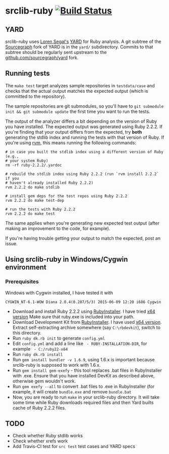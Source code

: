 # srclib-ruby [![Build Status](https://travis-ci.org/sourcegraph/srclib-ruby.png?branch=master)](https://travis-ci.org/sourcegraph/srclib-ruby)

## YARD

srclib-ruby uses [Loren Segal's](http://gnuu.org/)
[YARD](https://github.com/lsegal/yard) for Ruby analysis. A git subtree of the
[Sourcegraph](https://sourcegraph.com) fork of YARD is in the `yard/`
subdirectory. Commits to that subtree should be regularly sent upstream to the
[github.com/sourcegraph/yard](https://github.com/sourcegraph/yard) fork.

## Running tests

The `make test` target analyzes sample repositories in `testdata/case` and
checks that the actual output matches the expected output (which is committed to
the repository).

The sample repositories are git submodules, so you'll have to `git submodule
init && git submodule update` the first time you want to run the tests.

The output of the analyzer differs a bit depending on the version of Ruby you
have installed. The expected output was generated using Ruby 2.2.2. If you're
finding that your output differs from the expected, try **both** generating the
stdlib index and running the tests with that version of Ruby. If you're using
[rvm](https://rvm.io), this means running the following commands:

```
# in case you built the stdlib index using a different version of Ruby (e.g.,
# your system Ruby)
rm -rf ruby-2.2.2/.yardoc

# rebuild the stdlib index using Ruby 2.2.2 (run `rvm install 2.2.2` if you
# haven't already installed Ruby 2.2.2)
rvm 2.2.2 do make stdlib

# install gem deps for the test repos using Ruby 2.2.2
rvm 2.2.2 do make test-dep

# run the tests with Ruby 2.2.2
rvm 2.2.2 do make test
```

The same applies when you're generating new expected test output (after making
an improvement to the code, for example).

If you're having trouble getting your output to match the expected, post an
issue.

## Using srclib-ruby in Windows/Cygwin environment

### Prerequisites
Windows with Cygwin installed, I have tested it with 
```
CYGWIN_NT-6.1-WOW Diana 2.0.4(0.287/5/3) 2015-06-09 12:20 i686 Cygwin
```
* Download and install Ruby 2.2.2 using [RubyInstaller](http://rubyinstaller.org/downloads/). I have tried [x64 version]((http://dl.bintray.com/oneclick/rubyinstaller/rubyinstaller-2.2.2.exe)) Make sure that ruby.exe is included into your path.
* Download Development Kit from [RubyInstaller](http://rubyinstaller.org/downloads/). I have used [x64 version]( http://dl.bintray.com/oneclick/rubyinstaller/DevKit-mingw64-64-4.7.2-20130224-1432-sfx.exe). Extract self-extracting archive somewhere (say `C:\rbdevkit`), switch to this directory.
* Run ```ruby dk.rb init``` to generate `config.yml`
* Edit `config.yml` and add a line like ` - RUBY-INSTALLATION-DIR`, for example ` - C:/ruby22-x64`
* Run ```ruby dk.rb install```
* Run ```gem install bundler -v 1.6.9```, using 1.6.x is important because srclib-ruby is supposed to work with 1.6.x.
* Run ```gem install gem-exefy``` - this tool replaces .bat files in RubyInstaller with .exe. Ensure that you have installed DevKit as described above, otherwise gem wouldn't work.
* Run ```gem exefy --all``` to convert .bat files to .exe in RubyInstaller (for example, it will create `bundle.exe` and remove `bundle.bat`
* Now, you are ready to run ```make``` in your srclib-ruby directory. It will take some time while Ruby downloads required files and then Yard builts cache of Ruby 2.2.2 files.

## TODO

* Check whether Ruby stdlib works
* Check whether xrefs work
* Add Travis-CI test for `src test` test cases and YARD specs
